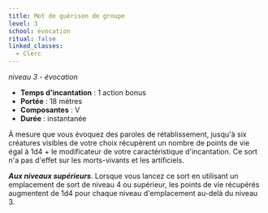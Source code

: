 ```yaml
---
title: Mot de guérison de groupe
level: 3
school: évocation
ritual: false
linked_classes:
  - Clerc
---
```

*niveau 3 - évocation*

- **Temps d'incantation** : 1 action bonus
- **Portée** : 18 mètres
- **Composantes** : V
- **Durée** : instantanée

À mesure que vous évoquez des paroles de rétablissement, jusqu'à six créatures visibles de votre choix récupèrent un nombre de points de vie égal à 1d4 + le modificateur de votre caractéristique d'incantation. Ce sort n'a pas d'effet sur les morts-vivants et les artificiels.

**_Aux niveaux supérieurs_**. Lorsque vous lancez ce sort en utilisant un emplacement de sort de niveau 4 ou supérieur, les points de vie récupérés augmentent de 1d4 pour chaque niveau d'emplacement au-delà du niveau 3.